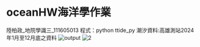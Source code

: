 # oceanHW海洋學作業
陸柏政_地院學識三_111605013
程式：python ttide_py
潮汐資料:高雄測站2024年1月至12月底之資料 
![output](https://github.com/user-attachments/assets/81545197-6e42-47ad-b97b-a48248e3e77e)
![2](https://github.com/user-attachments/assets/8a6b9126-32f0-4ab9-a097-e00cca5a4d9e)
